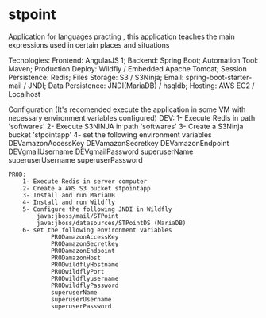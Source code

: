 # stpoint
Application for languages practing , this application teaches the main expressions used in certain places and situations

Tecnologies:
	Frontend: AngularJS 1;
	Backend: Spring Boot;
	Automation Tool: Maven;
	Production Deploy: Wildfly / Embedded Apache Tomcat;
	Session Persistence: Redis;
	Files Storage:  S3 / S3Ninja;
	Email: spring-boot-starter-mail / JNDI;
	Data Persistence: JNDI(MariaDB) / hsqldb;
	Hosting: AWS EC2 / Localhost
	
Configuration (It's recomended execute the application in some VM with necessary environment variables configured)
	DEV:
		1- Execute Redis in path 'softwares'
		2- Execute S3NINJA in path 'softwares'
		3- Create a S3Ninja bucket 'stpointapp'
		4- set the following environment variables
				DEVamazonAccessKey
				DEVamazonSecretkey
				DEVamazonEndpoint
				DEVgmailUsername
				DEVgmailPassword
				superuserName
				superuserUsername
				superuserPassword
				
	PROD:
		1- Execute Redis in server computer
		2- Create a AWS S3 bucket stpointapp
		3- Install and run MariaDB
		4- Install and run Wildfly
		5- Configure the following JNDI in Wildfly
			java:jboss/mail/STPoint
			java:jboss/datasources/STPointDS (MariaDB)
		6- set the following environment variables
				PRODamazonAccessKey
				PRODamazonSecretkey
				PRODamazonEndpoint
				PRODamazonHost
				PRODwildflyHostname
                PRODwildflyPort
                PRODwildflyusername
                PRODwildflyPassword
				superuserName
				superuserUsername
				superuserPassword